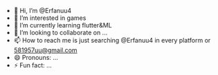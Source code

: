 - 👋 Hi, I’m @Erfanuu4
- 👀 I’m interested in games
- 🌱 I’m currently learning flutter&ML
- 💞️ I’m looking to collaborate on ...
- 📫 How to reach me is just searching @Erfanuu4 in every platform or 581957uu@gmail.com
- 😄 Pronouns: ...
- ⚡ Fun fact: ...

<!---
Erfanuu4/Erfanuu4 is a ✨ special ✨ repository because its `README.md` (this file) appears on your GitHub profile.
You can click the Preview link to take a look at your changes.
--->
